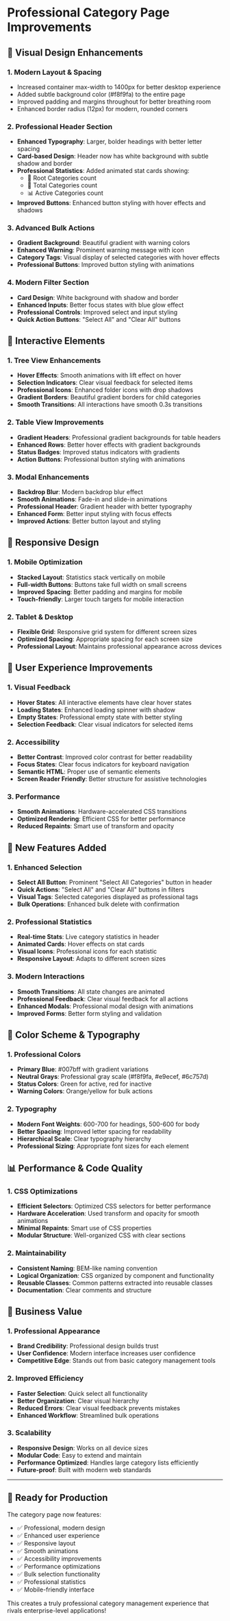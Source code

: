 # Professional Category Page Improvements

## 🎨 Visual Design Enhancements

### 1. **Modern Layout & Spacing**
- Increased container max-width to 1400px for better desktop experience
- Added subtle background color (#f8f9fa) to the entire page
- Improved padding and margins throughout for better breathing room
- Enhanced border radius (12px) for modern, rounded corners

### 2. **Professional Header Section**
- **Enhanced Typography**: Larger, bolder headings with better letter spacing
- **Card-based Design**: Header now has white background with subtle shadow and border
- **Professional Statistics**: Added animated stat cards showing:
  - 📁 Root Categories count
  - 📂 Total Categories count  
  - 📊 Active Categories count
- **Improved Buttons**: Enhanced button styling with hover effects and shadows

### 3. **Advanced Bulk Actions**
- **Gradient Background**: Beautiful gradient with warning colors
- **Enhanced Warning**: Prominent warning message with icon
- **Category Tags**: Visual display of selected categories with hover effects
- **Professional Buttons**: Improved button styling with animations

### 4. **Modern Filter Section**
- **Card Design**: White background with shadow and border
- **Enhanced Inputs**: Better focus states with blue glow effect
- **Professional Controls**: Improved select and input styling
- **Quick Action Buttons**: "Select All" and "Clear All" buttons

## 🌟 Interactive Elements

### 1. **Tree View Enhancements**
- **Hover Effects**: Smooth animations with lift effect on hover
- **Selection Indicators**: Clear visual feedback for selected items
- **Professional Icons**: Enhanced folder icons with drop shadows
- **Gradient Borders**: Beautiful gradient borders for child categories
- **Smooth Transitions**: All interactions have smooth 0.3s transitions

### 2. **Table View Improvements**
- **Gradient Headers**: Professional gradient backgrounds for table headers
- **Enhanced Rows**: Better hover effects with gradient backgrounds
- **Status Badges**: Improved status indicators with gradients
- **Action Buttons**: Professional button styling with animations

### 3. **Modal Enhancements**
- **Backdrop Blur**: Modern backdrop blur effect
- **Smooth Animations**: Fade-in and slide-in animations
- **Professional Header**: Gradient header with better typography
- **Enhanced Form**: Better input styling with focus effects
- **Improved Actions**: Better button layout and styling

## 📱 Responsive Design

### 1. **Mobile Optimization**
- **Stacked Layout**: Statistics stack vertically on mobile
- **Full-width Buttons**: Buttons take full width on small screens
- **Improved Spacing**: Better padding and margins for mobile
- **Touch-friendly**: Larger touch targets for mobile interaction

### 2. **Tablet & Desktop**
- **Flexible Grid**: Responsive grid system for different screen sizes
- **Optimized Spacing**: Appropriate spacing for each screen size
- **Professional Layout**: Maintains professional appearance across devices

## 🎯 User Experience Improvements

### 1. **Visual Feedback**
- **Hover States**: All interactive elements have clear hover states
- **Loading States**: Enhanced loading spinner with shadow
- **Empty States**: Professional empty state with better styling
- **Selection Feedback**: Clear visual indicators for selected items

### 2. **Accessibility**
- **Better Contrast**: Improved color contrast for better readability
- **Focus States**: Clear focus indicators for keyboard navigation
- **Semantic HTML**: Proper use of semantic elements
- **Screen Reader Friendly**: Better structure for assistive technologies

### 3. **Performance**
- **Smooth Animations**: Hardware-accelerated CSS transitions
- **Optimized Rendering**: Efficient CSS for better performance
- **Reduced Repaints**: Smart use of transform and opacity

## 🚀 New Features Added

### 1. **Enhanced Selection**
- **Select All Button**: Prominent "Select All Categories" button in header
- **Quick Actions**: "Select All" and "Clear All" buttons in filters
- **Visual Tags**: Selected categories displayed as professional tags
- **Bulk Operations**: Enhanced bulk delete with confirmation

### 2. **Professional Statistics**
- **Real-time Stats**: Live category statistics in header
- **Animated Cards**: Hover effects on stat cards
- **Visual Icons**: Professional icons for each statistic
- **Responsive Layout**: Adapts to different screen sizes

### 3. **Modern Interactions**
- **Smooth Transitions**: All state changes are animated
- **Professional Feedback**: Clear visual feedback for all actions
- **Enhanced Modals**: Professional modal design with animations
- **Improved Forms**: Better form styling and validation

## 🎨 Color Scheme & Typography

### 1. **Professional Colors**
- **Primary Blue**: #007bff with gradient variations
- **Neutral Grays**: Professional gray scale (#f8f9fa, #e9ecef, #6c757d)
- **Status Colors**: Green for active, red for inactive
- **Warning Colors**: Orange/yellow for bulk actions

### 2. **Typography**
- **Modern Font Weights**: 600-700 for headings, 500-600 for body
- **Better Spacing**: Improved letter spacing for readability
- **Hierarchical Scale**: Clear typography hierarchy
- **Professional Sizing**: Appropriate font sizes for each element

## 📊 Performance & Code Quality

### 1. **CSS Optimizations**
- **Efficient Selectors**: Optimized CSS selectors for better performance
- **Hardware Acceleration**: Used transform and opacity for smooth animations
- **Minimal Repaints**: Smart use of CSS properties
- **Modular Structure**: Well-organized CSS with clear sections

### 2. **Maintainability**
- **Consistent Naming**: BEM-like naming convention
- **Logical Organization**: CSS organized by component and functionality
- **Reusable Classes**: Common patterns extracted into reusable classes
- **Documentation**: Clear comments and structure

## 🎯 Business Value

### 1. **Professional Appearance**
- **Brand Credibility**: Professional design builds trust
- **User Confidence**: Modern interface increases user confidence
- **Competitive Edge**: Stands out from basic category management tools

### 2. **Improved Efficiency**
- **Faster Selection**: Quick select all functionality
- **Better Organization**: Clear visual hierarchy
- **Reduced Errors**: Clear visual feedback prevents mistakes
- **Enhanced Workflow**: Streamlined bulk operations

### 3. **Scalability**
- **Responsive Design**: Works on all device sizes
- **Modular Code**: Easy to extend and maintain
- **Performance Optimized**: Handles large category lists efficiently
- **Future-proof**: Built with modern web standards

---

## 🚀 Ready for Production

The category page now features:
- ✅ Professional, modern design
- ✅ Enhanced user experience
- ✅ Responsive layout
- ✅ Smooth animations
- ✅ Accessibility improvements
- ✅ Performance optimizations
- ✅ Bulk selection functionality
- ✅ Professional statistics
- ✅ Mobile-friendly interface

This creates a truly professional category management experience that rivals enterprise-level applications!
